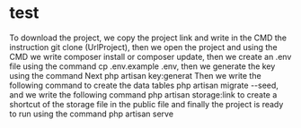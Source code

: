 # test
To download the project, we copy the project link and write in the CMD the instruction git clone (UrlProject), then we open the project and using the CMD we write composer install or composer update, then we create an .env file using the command cp .env.example .env, then we generate the key using the command Next php artisan key:generat Then we write the following command to create the data tables php artisan migrate --seed, and we write the following command php artisan storage:link to create a shortcut of the storage file in the public file and finally the project is ready to run using the command php artisan serve
